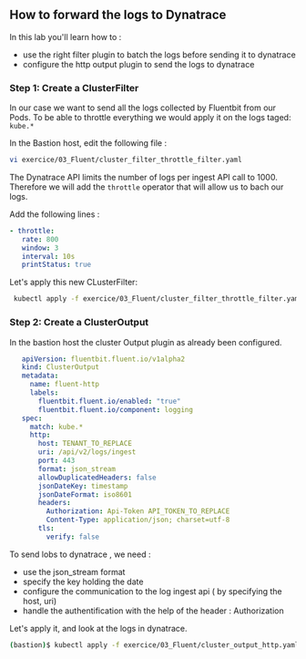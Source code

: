 ## How to forward the logs to Dynatrace
In this lab you'll learn how to :
* use the right filter plugin to batch the logs before sending it to dynatrace
* configure the http output plugin to send the logs to dynatrace

### Step 1: Create a ClusterFilter

In our case we want to send all the logs collected by Fluentbit from our Pods.
To be able to throttle everything we would apply it on the logs taged: `kube.*`

In the Bastion host, edit the following file : 
   ```bash
   vi exercice/03_Fluent/cluster_filter_throttle_filter.yaml
   ```
The Dynatrace API limits the number of logs per ingest API call to 1000.
Therefore we will add the `throttle` operator that will allow us to bach our logs.

Add the following lines :
```yaml
- throttle:
   rate: 800
   window: 3
   interval: 10s
   printStatus: true
```

Let's apply this new CLusterFilter:
  ```bash
   kubectl apply -f exercice/03_Fluent/cluster_filter_throttle_filter.yaml
   ```

### Step 2: Create a ClusterOutput
In the bastion host the cluster Output plugin as already been configured.
```yaml
   apiVersion: fluentbit.fluent.io/v1alpha2
   kind: ClusterOutput
   metadata:
     name: fluent-http
     labels:
       fluentbit.fluent.io/enabled: "true"
       fluentbit.fluent.io/component: logging
   spec:
     match: kube.*
     http:
       host: TENANT_TO_REPLACE
       uri: /api/v2/logs/ingest
       port: 443
       format: json_stream
       allowDuplicatedHeaders: false
       jsonDateKey: timestamp
       jsonDateFormat: iso8601
       headers:
         Authorization: Api-Token API_TOKEN_TO_REPLACE
         Content-Type: application/json; charset=utf-8
       tls:
         verify: false
```
To send lobs to dynatrace , we need :
- use the json_stream format
- specify the key holding the date
- configure the communication to the log ingest api ( by specifying the host, uri)
- handle the authentification with the help of the header : Authorization

Let's apply it, and look at the logs in dynatrace.
 
```bash
(bastion)$ kubectl apply -f exercice/03_Fluent/cluster_output_http.yaml
```

